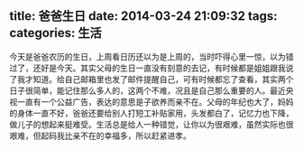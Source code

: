 title: 爸爸生日
date: 2014-03-24 21:09:32
tags:
categories: 生活
---

今天是爸爸农历的生日，上周看日历还以为是上周的，当时吓得心里一惊，以为错过了，还好是今天。其实父母的生日一直没有刻意的去记，有时候都是姐姐跟我说了我才知道。给自己邮箱里也发了邮件提醒自己，可有时候都忘了查看，其实两个日子很简单，能记住那么多人的，这两个不难，况且是自己那么重要的人。最近央视一直有一个公益广告，表达的意思是子欲养而亲不在。父母的年纪也大了，妈妈的身体一直不好，爸爸还要给别人打短工补贴家用，头发都白了，记忆力也下降，做儿子的想起来挺难受。生活总是给人一种错觉，让你以为很艰难，虽然实际也很艰难，但起码我比亲不在的幸福多，所以赶紧进孝。
